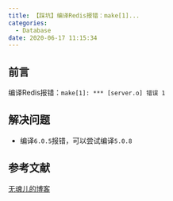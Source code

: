 ```yaml
---
title: 【踩坑】编译Redis报错：make[1]...
categories:
  - Database
date: 2020-06-17 11:15:34
---
```


## 前言

编译Redis报错：`make[1]: *** [server.o] 错误 1`

<!-- more -->

## 解决问题

- 编译`6.0.5`报错，可以尝试编译`5.0.8`

## 参考文献

[无魂儿的博客](https://www.cnblogs.com/nosouln/p/12906741.html)

